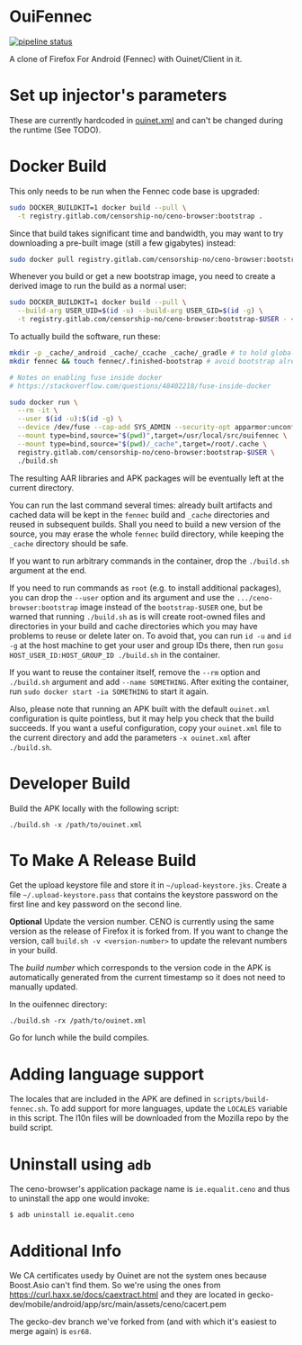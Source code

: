 # OuiFennec

[![pipeline status](https://gitlab.com/censorship-no/ceno-browser/badges/master/pipeline.svg)](https://gitlab.com/censorship-no/ceno-browser/commits/master)

A clone of Firefox For Android (Fennec) with Ouinet/Client in it.

# Set up injector's parameters

These are currently hardcoded in [ouinet.xml](https://github.com/equalitie/gecko-dev/blob/ouinet/mobile/android/app/src/main/res/values/ouinet.xml)
and can't be changed during the runtime (See TODO).

# Docker Build

This only needs to be run when the Fennec code base is upgraded:

```sh
sudo DOCKER_BUILDKIT=1 docker build --pull \
  -t registry.gitlab.com/censorship-no/ceno-browser:bootstrap .
```

Since that build takes significant time and bandwidth, you may want to try
downloading a pre-built image (still a few gigabytes) instead:

```sh
sudo docker pull registry.gitlab.com/censorship-no/ceno-browser:bootstrap
```

Whenever you build or get a new bootstrap image, you need to create a derived
image to run the build as a normal user:

```sh
sudo DOCKER_BUILDKIT=1 docker build --pull \
  --build-arg USER_UID=$(id -u) --build-arg USER_GID=$(id -g) \
  -t registry.gitlab.com/censorship-no/ceno-browser:bootstrap-$USER - < Dockerfile.user
```

To actually build the software, run these:

```sh
mkdir -p _cache/_android _cache/_ccache _cache/_gradle # to hold globally reusable data
mkdir fennec && touch fennec/.finished-bootstrap # avoid bootstrap already done above

# Notes on enabling fuse inside docker
# https://stackoverflow.com/questions/48402218/fuse-inside-docker

sudo docker run \
  --rm -it \
  --user $(id -u):$(id -g) \
  --device /dev/fuse --cap-add SYS_ADMIN --security-opt apparmor:unconfined \
  --mount type=bind,source="$(pwd)",target=/usr/local/src/ouifennec \
  --mount type=bind,source="$(pwd)/_cache",target=/root/.cache \
  registry.gitlab.com/censorship-no/ceno-browser:bootstrap-$USER \
  ./build.sh
```

The resulting AAR libraries and APK packages will be eventually left at the current directory.

You can run the last command several times: already built artifacts and cached data will be kept in the `fennec` build and `_cache` directories and reused in subsequent builds. Shall you need to build a new version of the source, you may erase the whole `fennec` build directory, while keeping the `_cache` directory should be safe.

If you want to run arbitrary commands in the container, drop the `./build.sh` argument at the end.

If you need to run commands as `root` (e.g. to install additional packages), you can drop the `--user` option and its argument and use the `.../ceno-browser:bootstrap` image instead of the `bootstrap-$USER` one, but be warned that running `./build.sh` as is will create root-owned files and directories in your build and cache directories which you may have problems to reuse or delete later on. To avoid that, you can run `id -u` and `id -g` at the host machine to get your user and group IDs there, then run `gosu HOST_USER_ID:HOST_GROUP_ID ./build.sh` in the container.

If you want to reuse the container itself, remove the `--rm` option and `./build.sh` argument and add `--name SOMETHING`. After exiting the container, run `sudo docker start -ia SOMETHING` to start it again.

Also, please note that running an APK built with the default `ouinet.xml` configuration is quite pointless, but it may help you check that the build succeeds. If you want a useful configuration, copy your `ouinet.xml` file to the current directory and add the parameters `-x ouinet.xml` after `./build.sh`.

# Developer Build
Build the APK locally with the following script:
```
./build.sh -x /path/to/ouinet.xml
```

# To Make A Release Build

Get the upload keystore file and store it in `~/upload-keystore.jks`. Create a file `~/.upload-keystore.pass` that contains the keystore password on the first line and key password on the second line.

**Optional** Update the version number. CENO is currently using the same version as the release of Firefox it is forked from. If you want to change the version, call `build.sh -v <version-number>` to update the relevant numbers in your build.

The *build number* which corresponds to the version code in the APK is automatically generated from the current timestamp so it does not need to manually updated.

In the ouifennec directory:
```
./build.sh -rx /path/to/ouinet.xml
```
Go for lunch while the build compiles.

# Adding language support 
The locales that are included in the APK are defined in `scripts/build-fennec.sh`. To add support for more languages, update the `LOCALES` variable in this script. The l10n files will be downloaded from the Mozilla repo by the build script.

# Uninstall using `adb`

The ceno-browser's application package name is `ie.equalit.ceno` and thus to
uninstall the app one would invoke:

```
$ adb uninstall ie.equalit.ceno
```

# Additional Info

We CA certificates usedy by Ouinet are not the system ones because Boost.Asio can't find them. So we're using the ones from https://curl.haxx.se/docs/caextract.html and they are located in gecko-dev/mobile/android/app/src/main/assets/ceno/cacert.pem

The gecko-dev branch we've forked from (and with which it's easiest to merge again) is `esr68`.
